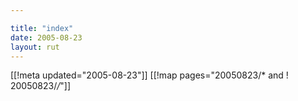 ```yaml
---

title: "index"
date: 2005-08-23
layout: rut
---
```


[[!meta updated="2005-08-23"]]
[[!map pages="20050823/* and ! 20050823/*/*"]]
